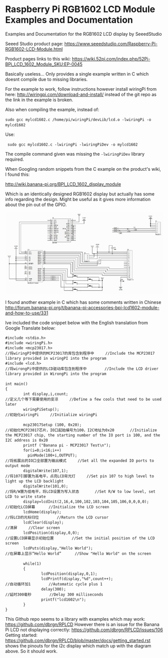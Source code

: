 # Raspberry Pi RGB1602 LCD Module Examples and Documentation

Examples and Documentation for the RGB1602 LCD display by SeeedStudio

Seeed Studio product page: <https://www.seeedstudio.com/Raspberry-Pi-RGB1602-LCD-Module.html>

Product pages links to this wiki: https://wiki.52pi.com/index.php/52Pi-BPi_LCD_1602_Module_SKU:EP-0045 

Basically useless... Only provides a single example written in C which doesnt compile due to missing libraries.

For the example to work, follow instructions however install wiringPi from here: http://wiringpi.com/download-and-install/ instead of the git repo as the link in the example is broken. 

Also when compiling the example, instead of: 

`sudo gcc mylcd1602.c /home/pi/wiringPi/devLib/lcd.o -lwiringPi -o mylcd1602`

Use:

` sudo gcc mylcd1602.c -lwiringPi -lwiringPiDev -o mylcd1602`

The compile command given was missing the `-lwiringPiDev` library required.

When Googling random snippets from the C example on the product's wiki, I found this:

<http://wiki.banana-pi.org/BPI_LCD_1602_display_module>

Which is an identically designed RGB1602 display but actually has some info regarding the design. Might be useful as it gives more information about the pin out of the GPIO.

![GPIO diagram](./images/LCD_SCH.jpg)

I found another example in C which has some comments written in Chinese <http://forum.banana-pi.org/t/banana-pi-accessories-bpi-lcd1602-module-and-how-to-use/331>

Ive included the code snippet below with the English translation from Google Translate below:
```
#include <stdio.h>                                                                        
#include <wiringPi.h>                                                             
#include <mcp23017.h>                                                          //将wiringPI中提供的MCP23017的库包含到程序中     //Include the MCP23017 library provided in wiringPI into the program
#include <lcd.h>                                                               //将wirongPi中提供的LCD驱动库包含到程序中        //Include the LCD driver library provided in WirongPi into the program
 
int main()
{
        int display,i,count;                                                       //定义几个等下需要使用的变凉     //Define a few cools that need to be used later
        wiringPiSetup();                                                           //初始化wiringPi     //Initialize wiringPi

        mcp23017Setup (100, 0x20);                                                 //初始化MCP23017芯片，IO口起始编号为100，I2C地址为0x20       //Initialize the MCP23017 chip, the starting number of the IO port is 100, and the I2C address is 0x20
        printf ("Banana pi - MCP23017 Test\n");
        for(i=0;i<16;i++)
          pinMode(100+i,OUTPUT);                                                   //将拓展出的IO口全部置为输出模式     //Set all the expanded IO ports to output mode
        digitalWrite(107,1);                                                       //将107引脚置为高电平，点亮LCD背光灯     //Set pin 107 to high level to light up the LCD backlight
        digitalWrite(101,0);                                                       //将R/W置为低电平，将LCD设置为写入状态       //Set R/W to low level, set LCD to write state
        display=lcdInit(2,16,4,100,102,103,104,105,106,0,0,0,0);                   //初始化LCD屏幕      //Initialize the LCD screen
        lcdHome(display);                                                          //将LCD的光标归位        //Return the LCD cursor
        lcdClear(display);                                                               //清屏     //Clear screen
        lcdPosition(display,0,0);                                                  //设置LCD屏幕显示初始位置        //Set the initial position of the LCD screen
        lcdPuts(display,"Hello World");                                            //在屏幕上显示“Hello World”      //Show "Hello World" on the screen

        while(1)
        {
                lcdPosition(display,0,1);                                                                                              
                lcdPrintf(display,"%d",count++);                                       //自动循环加1        //Automatic cycle plus 1
                delay(300);                                                            //延时300毫秒        //Delay 300 milliseconds
                printf("lcd1602\n");
        }
}
```

This Github repo seems to a library with examples which may work: <https://github.com/dbrgn/RPLCD>
However there is an issue for the Banana Pi LCD not displaying correctly: <https://github.com/dbrgn/RPLCD/issues/106>
Getting started: <https://github.com/dbrgn/RPLCD/blob/master/docs/getting_started.rst> shows the pinouts for the i2c display which match up with the diagram above. So it should work. 
